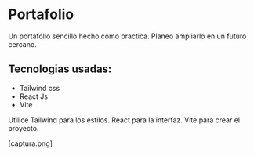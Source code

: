 # Portafolio

Un portafolio sencillo hecho como practica.
Planeo ampliarlo en un futuro cercano.

## Tecnologias usadas:
* Tailwind css
* React Js
* Vite

Utilice Tailwind para los estilos.
React para la interfaz.
Vite para crear el proyecto.

[captura.png]
